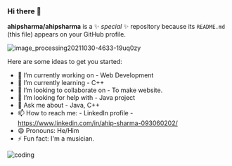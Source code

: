 ### Hi there 👋

**ahipsharma/ahipsharma** is a ✨ _special_ ✨ repository because its `README.md` (this file) appears on your GitHub profile.

![image_processing20211030-4633-19uq0zy](https://user-images.githubusercontent.com/76726757/171139999-917e1679-827a-49be-a325-bd24e485abfb.gif)



Here are some ideas to get you started:

- 🔭 I’m currently working on - Web Development
- 🌱 I’m currently learning - C++
- 👯 I’m looking to collaborate on - To make website.
- 🤔 I’m looking for help with - Java project
- 💬 Ask me about - Java, C++
- 📫 How to reach me: - LinkedIn profile - https://www.linkedin.com/in/ahip-sharma-093060202/
- 😄 Pronouns: He/Him
- ⚡ Fun fact: I'm a musician.



![coding](https://user-images.githubusercontent.com/76726757/171139371-96260c2e-0b0a-4db3-8e7e-ace2f0ef6b43.gif)
